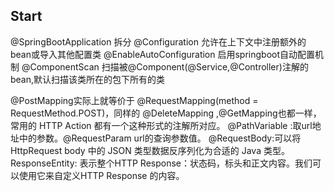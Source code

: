 ## Start
@SpringBootApplication
拆分
@Configuration
允许在上下文中注册额外的bean或导入其他配置类
@EnableAutoConfiguration
启用springboot自动配置机制
@ComponentScan
扫描被@Component(@Service,@Controller)注解的bean,默认扫描该类所在的包下所有的类

@PostMapping实际上就等价于 @RequestMapping(method = RequestMethod.POST)，同样的 @DeleteMapping ,@GetMapping也都一样，常用的 HTTP Action 都有一个这种形式的注解所对应。
@PathVariable :取url地址中的参数。@RequestParam url的查询参数值。
@RequestBody:可以将 HttpRequest body 中的 JSON 类型数据反序列化为合适的 Java 类型。
ResponseEntity: 表示整个HTTP Response：状态码，标头和正文内容。我们可以使用它来自定义HTTP Response 的内容。